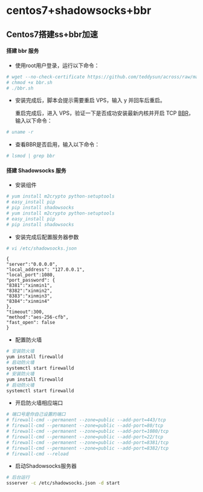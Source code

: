 # centos7+shadowsocks+bbr

## Centos7搭建ss+bbr加速

#### 搭建 bbr 服务

* 使用root用户登录，运行以下命令：

```bash
# wget --no-check-certificate https://github.com/teddysun/across/raw/master/bbr.sh
# chmod +x bbr.sh
# ./bbr.sh
```

* 安装完成后，脚本会提示需要重启 VPS，输入 y 并回车后重启。

  重启完成后，进入 VPS，验证一下是否成功安装最新内核并开启 TCP [BBR](https://mrhee.com/tag/bbr)，输入以下命令：

```bash
# uname -r
```

* 查看BBR是否启用，输入以下命令：

```bash
# lsmod | grep bbr
```

#### 搭建 Shadowsocks 服务

* 安装组件

```bash
# yum install m2crypto python-setuptools
# easy_install pip
# pip install shadowsocks
# yum install m2crypto python-setuptools
# easy_install pip
# pip install shadowsocks
```

* 安装完成后配置服务器参数

```bash
# vi /etc/shadowsocks.json
```

```text
{
"server":"0.0.0.0",
"local_address": "127.0.0.1",
"local_port":1080,
"port_password": {
"8381":"xinmin1",
"8382":"xinmin2",
"8383":"xinmin3",
"8384":"xinmin4"
},
"timeout":300,
"method":"aes-256-cfb",
"fast_open": false
}
```

* 配置防火墙

```bash
# 安装防火墙
yum install firewalld
# 启动防火墙
systemctl start firewalld
# 安装防火墙
yum install firewalld
# 启动防火墙
systemctl start firewalld
```

* 开启防火墙相应端口

```bash
# 端口号是你自己设置的端口
# firewall-cmd --permanent --zone=public --add-port=443/tcp
# firewall-cmd --permanent --zone=public --add-port=80/tcp
# firewall-cmd --permanent --zone=public --add-port=1080/tcp
# firewall-cmd --permanent --zone=public --add-port=22/tcp
# firewall-cmd --permanent --zone=public --add-port=8381/tcp
# firewall-cmd --permanent --zone=public --add-port=8382/tcp
# firewall-cmd --reload
```

* 启动Shadowsocks服务器

```bash
# 后台运行    
ssserver -c /etc/shadowsocks.json -d start
```

